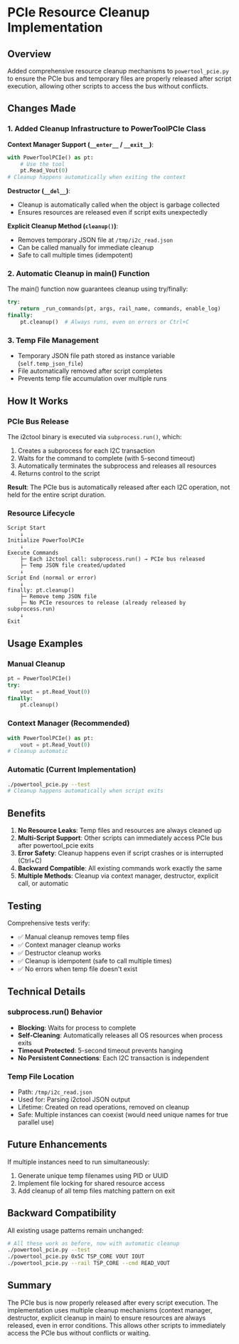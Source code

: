 # PCIe Resource Cleanup Implementation

## Overview
Added comprehensive resource cleanup mechanisms to `powertool_pcie.py` to ensure the PCIe bus and temporary files are properly released after script execution, allowing other scripts to access the bus without conflicts.

## Changes Made

### 1. Added Cleanup Infrastructure to PowerToolPCIe Class

**Context Manager Support (`__enter__` / `__exit__`)**:
```python
with PowerToolPCIe() as pt:
    # Use the tool
    pt.Read_Vout(0)
# Cleanup happens automatically when exiting the context
```

**Destructor (`__del__`)**:
- Cleanup is automatically called when the object is garbage collected
- Ensures resources are released even if script exits unexpectedly

**Explicit Cleanup Method (`cleanup()`)**:
- Removes temporary JSON file at `/tmp/i2c_read.json`
- Can be called manually for immediate cleanup
- Safe to call multiple times (idempotent)

### 2. Automatic Cleanup in main() Function

The main() function now guarantees cleanup using try/finally:
```python
try:
    return _run_commands(pt, args, rail_name, commands, enable_log)
finally:
    pt.cleanup()  # Always runs, even on errors or Ctrl+C
```

### 3. Temp File Management

- Temporary JSON file path stored as instance variable (`self.temp_json_file`)
- File automatically removed after script completes
- Prevents temp file accumulation over multiple runs

## How It Works

### PCIe Bus Release
The i2ctool binary is executed via `subprocess.run()`, which:
1. Creates a subprocess for each I2C transaction
2. Waits for the command to complete (with 5-second timeout)
3. Automatically terminates the subprocess and releases all resources
4. Returns control to the script

**Result**: The PCIe bus is automatically released after each I2C operation, not held for the entire script duration.

### Resource Lifecycle

```
Script Start
    ↓
Initialize PowerToolPCIe
    ↓
Execute Commands
    ├─ Each i2ctool call: subprocess.run() → PCIe bus released
    ├─ Temp JSON file created/updated
    ↓
Script End (normal or error)
    ↓
finally: pt.cleanup()
    ├─ Remove temp JSON file
    ├─ No PCIe resources to release (already released by subprocess.run)
    ↓
Exit
```

## Usage Examples

### Manual Cleanup
```python
pt = PowerToolPCIe()
try:
    vout = pt.Read_Vout(0)
finally:
    pt.cleanup()
```

### Context Manager (Recommended)
```python
with PowerToolPCIe() as pt:
    vout = pt.Read_Vout(0)
# Cleanup automatic
```

### Automatic (Current Implementation)
```bash
./powertool_pcie.py --test
# Cleanup happens automatically when script exits
```

## Benefits

1. **No Resource Leaks**: Temp files and resources are always cleaned up
2. **Multi-Script Support**: Other scripts can immediately access PCIe bus after powertool_pcie exits
3. **Error Safety**: Cleanup happens even if script crashes or is interrupted (Ctrl+C)
4. **Backward Compatible**: All existing commands work exactly the same
5. **Multiple Methods**: Cleanup via context manager, destructor, explicit call, or automatic

## Testing

Comprehensive tests verify:
- ✅ Manual cleanup removes temp files
- ✅ Context manager cleanup works
- ✅ Destructor cleanup works
- ✅ Cleanup is idempotent (safe to call multiple times)
- ✅ No errors when temp file doesn't exist

## Technical Details

### subprocess.run() Behavior
- **Blocking**: Waits for process to complete
- **Self-Cleaning**: Automatically releases all OS resources when process exits
- **Timeout Protected**: 5-second timeout prevents hanging
- **No Persistent Connections**: Each I2C transaction is independent

### Temp File Location
- Path: `/tmp/i2c_read.json`
- Used for: Parsing i2ctool JSON output
- Lifetime: Created on read operations, removed on cleanup
- Safe: Multiple instances can coexist (would need unique names for true parallel use)

## Future Enhancements

If multiple instances need to run simultaneously:
1. Generate unique temp filenames using PID or UUID
2. Implement file locking for shared resource access
3. Add cleanup of all temp files matching pattern on exit

## Backward Compatibility

All existing usage patterns remain unchanged:
```bash
# All these work as before, now with automatic cleanup
./powertool_pcie.py --test
./powertool_pcie.py 0x5C TSP_CORE VOUT IOUT
./powertool_pcie.py --rail TSP_CORE --cmd READ_VOUT
```

## Summary

The PCIe bus is now properly released after every script execution. The implementation uses multiple cleanup mechanisms (context manager, destructor, explicit cleanup in main) to ensure resources are always released, even in error conditions. This allows other scripts to immediately access the PCIe bus without conflicts or waiting.
